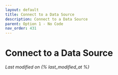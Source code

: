 ```yaml
---
layout: default
title: Connect to a Data Source
description: Connect to a Data Source
parent: Option 1 - No Code
nav_order: 431
---
```


# Connect to a Data Source
*Last modified on {% last_modified_at %}*
